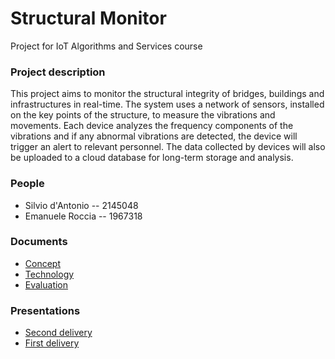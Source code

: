 # Structural Monitor
Project for IoT Algorithms and Services course

### Project description
This project aims to monitor the structural integrity of bridges,
buildings and infrastructures in real-time.
The system uses a network of sensors, installed on the key points of
the structure, to measure the vibrations and movements.
Each device analyzes the frequency components of the vibrations and
if any abnormal vibrations are detected, the device will trigger an alert
to relevant personnel.
The data collected by devices will also be uploaded to a cloud
database for long-term storage and analysis.

### People
- Silvio d'Antonio -- 2145048
- Emanuele Roccia -- 1967318

### Documents
- [Concept](./docs/concept.md)
- [Technology](./docs/technology.md)
- [Evaluation](./docs/evaluation.md)

### Presentations
- [Second delivery](./docs/presentations/second-delivery.pdf)
- [First delivery](./docs/presentations/first-delivery.pdf)
